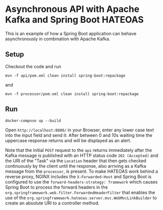 Asynchronous API with Apache Kafka and Spring Boot HATEOAS
=

This is an example of how a Spring Boot application can behave asynchronously in combination with Apache Kafka.

Setup
-

Checkout the code and run

```
mvn -f api/pom.xml clean install spring-boot:repackage
```

and

```
mvn -f processor/pom.xml clean install spring-boot:repackage
```

Run
-

```
docker-compose up --build
```

Open `http://localhost:8080/` in your Browser, enter any lower case text into the input field and send it: After between
0 and 10s waiting time the uppercase response returns and will be displayed as an alert.

Note that the initial `POST` request to the `api` returns immediately after the Kafka message is published with an HTTP
status code `202 (Accepted)` and the URI of the "Task" via the `Location` header that then gets checked continuously by
the client until the response, also arriving as a Kafka message from the `processor`, is present. To make HATEOAS work
behind a reverse proxy, NGINX includes the `X-Forwarded-Host` and Spring Boot is configured to use
the `forward-headers-strategy: framework` which causes Spring Boot to process the forward headers in
the `org.springframework.web.filter.ForwardedHeaderFilter` that enables the use of
the `org.springframework.hateoas.server.mvc.WebMvcLinkBuilder` to create an absolute URI to a controller method.